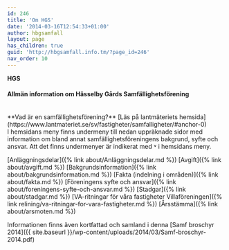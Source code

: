 ```yaml
---
id: 246
title: 'Om HGS'
date: '2014-03-16T12:54:33+01:00'
author: hbgsamfall
layout: page
has_children: true
guid: 'http://hbgsamfall.info.tm/?page_id=246'
nav_order: 10
---
```


**HGS**

#### **Allmän information om Hässelby Gårds Samfällighetsförening**  

<BR>
**Vad är en samfällighetsförening?**  
[Läs på lantmäteriets hemsida](https://www.lantmateriet.se/sv/fastigheter/samfalligheter/#anchor-0)

<BR>
I hemsidans meny finns undermeny till nedan uppräknade sidor med information om bland annat samfällighetsföreningens bakgrund, syfte och ansvar. Att det finns undermenyer är indikerat med ˅ i hemsidans meny.

[Anläggningsdelar]({% link about/Anläggningsdelar.md %})
[Avgift]({% link about/avgift.md %})
[Bakgrundsinformation]({% link about/bakgrundsinformation.md %})
[Fakta (indelning i områden)]({% link about/fakta.md %})
[Föreningens syfte och ansvar]({% link about/foreningens-syfte-och-ansvar.md %})
[Stadgar]({% link about/stadgar.md %})
[VA-ritningar för våra fastigheter Villaföreningen]({% link relining/va-ritningar-for-vara-fastigheter.md %})
[Årsstämma]({% link about/arsmoten.md %})

Informationen finns även kortfattad och samland i denna [Samf broschyr 2014]({{ site.baseurl }}/wp-content/uploads/2014/03/Samf-broschyr-2014.pdf)
